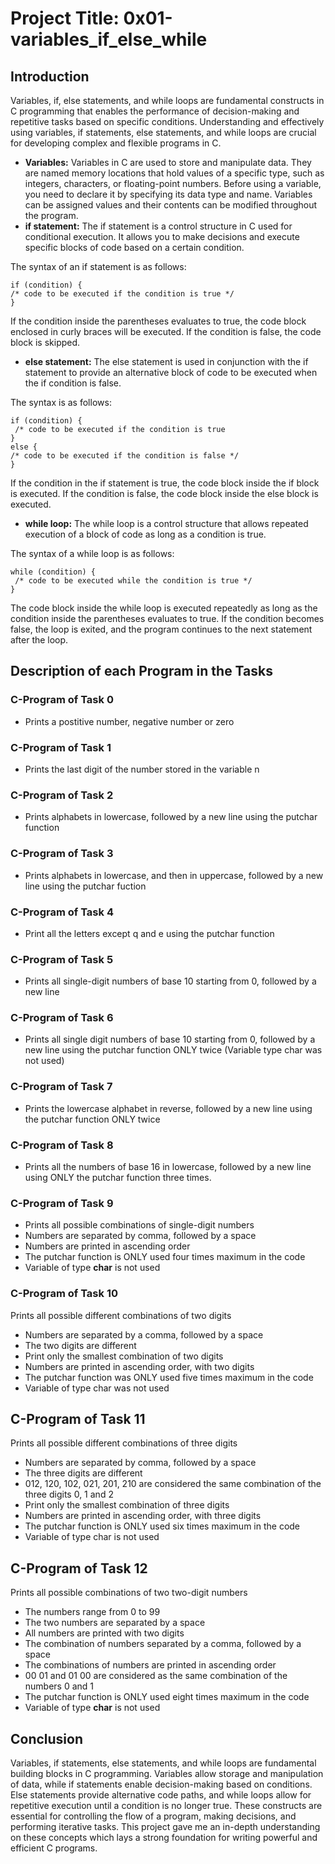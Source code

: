 # Project Title: 0x01-variables_if_else_while

## Introduction
Variables, if, else statements, and while loops are fundamental constructs in C programming that enables the performance of decision-making and repetitive tasks based on specific conditions. Understanding and effectively using variables, if statements, else statements, and while loops are crucial for developing complex and flexible programs in C.
- **Variables:** Variables in C are used to store and manipulate data. They are named memory locations that hold values of a specific type, such as integers, characters, or floating-point numbers. Before using a variable, you need to declare it by specifying its data type and name. Variables can be assigned values and their contents can be modified throughout the program.
- **if statement:** The if statement is a control structure in C used for conditional execution. It allows you to make decisions and execute specific blocks of code based on a certain condition.

The syntax of an if statement is as follows:

```
if (condition) { 
/* code to be executed if the condition is true */
} 
```
If the condition inside the parentheses evaluates to true, the code block enclosed in curly braces will be executed. If the condition is false, the code block is skipped.

- **else statement:** The else statement is used in conjunction with the if statement to provide an alternative block of code to be executed when the if condition is false. 

The syntax is as follows: 
```
if (condition) {
 /* code to be executed if the condition is true
} 
else { 
/* code to be executed if the condition is false */
} 
```
If the condition in the if statement is true, the code block inside the if block is executed. If the condition is false, the code block inside the else block is executed.

- **while loop:** The while loop is a control structure that allows repeated execution of a block of code as long as a condition is true. 

The syntax of a while loop is as follows: 
```
while (condition) {
 /* code to be executed while the condition is true */
}
```
The code block inside the while loop is executed repeatedly as long as the condition inside the parentheses evaluates to true. If the condition becomes false, the loop is exited, and the program continues to the next statement after the loop.


## Description of each Program in the Tasks

### C-Program of Task 0

- Prints a postitive number, negative number or zero

### C-Program of Task 1

-  Prints the last digit of the number stored in the variable n

### C-Program of Task 2

- Prints alphabets in lowercase, followed by a new line using the putchar function

### C-Program of Task 3

- Prints alphabets in lowercase, and then in uppercase, followed by a new line using the putchar fuction

### C-Program of Task 4

- Print all the letters except q and e using the putchar function

### C-Program of Task 5

- Prints all single-digit numbers of base 10 starting from 0, followed by a new line

### C-Program of Task 6

-  Prints all single digit numbers of base 10 starting from 0, followed by a new line using the putchar function ONLY twice (Variable type char was not used)

### C-Program of Task 7

- Prints the lowercase alphabet in reverse, followed by a new line using the putchar function ONLY twice

### C-Program of Task 8

- Prints all the numbers of base 16 in lowercase, followed by a new line using ONLY the putchar function three times. 

### C-Program of Task 9

- Prints all possible combinations of single-digit numbers
- Numbers are separated by comma, followed by a space
- Numbers are printed in ascending order
- The putchar function is ONLY used four times maximum in the code
- Variable of type **char** is not used

### C-Program of Task 10
Prints all possible different combinations of two digits
- Numbers are separated by a comma, followed by a space
- The two digits are different
- Print only the smallest combination of two digits
- Numbers are printed in ascending order, with two digits
- The putchar function was ONLY used five times maximum in the code	
- Variable of type char was not used

## C-Program of Task 11
Prints all possible different combinations of three digits
- Numbers are separated by comma, followed by a space
- The three digits are different
- 012, 120, 102, 021, 201, 210 are considered the same combination of the three digits 0, 1 and 2
- Print only the smallest combination of three digits
- Numbers are printed in ascending order, with three digits
- The putchar function is ONLY used six times maximum in the code
- Variable of type char is not used

## C-Program of Task 12
Prints all possible combinations of two two-digit numbers
- The numbers range from 0 to 99
- The two numbers are separated by a space
- All numbers are printed with two digits
- The combination of numbers separated by a comma, followed by a space
- The combinations of numbers are printed in ascending order
- 00 01 and 01 00 are considered as the same combination of the numbers 0 and 1
- The putchar function is ONLY used eight times maximum in the code
- Variable of type **char** is not used

## Conclusion
Variables, if statements, else statements, and while loops are fundamental building blocks in C programming. Variables allow storage and manipulation of data, while if statements enable decision-making based on conditions. Else statements provide alternative code paths, and while loops allow for repetitive execution until a condition is no longer true. These constructs are essential for controlling the flow of a program, making decisions, and performing iterative tasks. This project gave me an in-depth understanding on these concepts which lays a strong foundation for writing powerful and efficient C programs.
